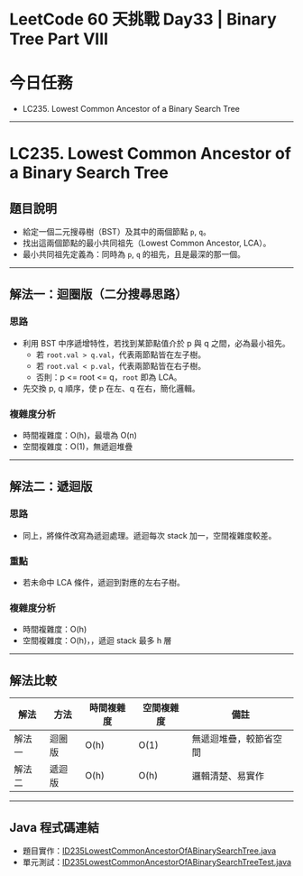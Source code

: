 # LeetCode 60 天挑戰 Day33 | Binary Tree Part VIII

# 今日任務

- LC235. Lowest Common Ancestor of a Binary Search Tree

---

# LC235. Lowest Common Ancestor of a Binary Search Tree

## 題目說明

- 給定一個二元搜尋樹（BST）及其中的兩個節點 `p`, `q`。
- 找出這兩個節點的最小共同祖先（Lowest Common Ancestor, LCA）。
- 最小共同祖先定義為：同時為 `p`, `q` 的祖先，且是最深的那一個。

---

## 解法一：迴圈版（二分搜尋思路）

### 思路

- 利用 BST 中序遞增特性，若找到某節點值介於 p 與 q 之間，必為最小祖先。
  - 若 `root.val > q.val`，代表兩節點皆在左子樹。
  - 若 `root.val < p.val`，代表兩節點皆在右子樹。
  - 否則：p <= root <= q，`root` 即為 LCA。
- 先交換 p, q 順序，使 p 在左、q 在右，簡化邏輯。

### 複雜度分析

- 時間複雜度：O(h)，最壞為 O(n)
- 空間複雜度：O(1)，無遞迴堆疊

---

## 解法二：遞迴版

### 思路

- 同上，將條件改寫為遞迴處理。遞迴每次 stack 加一，空間複雜度較差。

### 重點

- 若未命中 LCA 條件，遞迴到對應的左右子樹。

### 複雜度分析

- 時間複雜度：O(h)
- 空間複雜度：O(h)，，遞迴 stack 最多 h 層

---

## 解法比較

| 解法  | 方法  | 時間複雜度 | 空間複雜度 | 備註          |
|-----|-----|-------|-------|-------------|
| 解法一 | 迴圈版 | O(h)  | O(1)  | 無遞迴堆疊，較節省空間 |
| 解法二 | 遞迴版 | O(h)  | O(h)  | 邏輯清楚、易實作    |

---

## Java 程式碼連結

- 題目實作：[ID235LowestCommonAncestorOfABinarySearchTree.java](../../src/main/java/io/github/monty/leetcode/binarytree/ID235LowestCommonAncestorOfABinarySearchTree.java)
- 單元測試：[ID235LowestCommonAncestorOfABinarySearchTreeTest.java](../../src/test/java/io/github/monty/leetcode/binarytree/ID235LowestCommonAncestorOfABinarySearchTreeTest.java)

